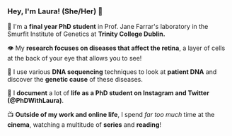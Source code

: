 ### Hey, I'm Laura! (She/Her) 👋



<!--
**lauraannewhelan/lauraannewhelan** is a ✨ _special_ ✨ repository because its `README.md` (this file) appears on your GitHub profile.

Here are some ideas to get you started:

- 🔭 I’m currently working on ...
- 🌱 I’m currently learning ...
- 👯 I’m looking to collaborate on ...
- 🤔 I’m looking for help with ...
- 💬 Ask me about ...
- 📫 How to reach me: ...
- 😄 Pronouns: ...
- ⚡ Fun fact: ...
-->
📖  I'm a <b>final year PhD student</b> in Prof. Jane Farrar's laboratory in the Smurfit Institute of Genetics at <b>Trinity College Dublin.</b>

👁  My <b>research focuses on diseases that affect the retina</b>, a layer of cells at the back of your eye that allows you to see!

🧬  I use various <b>DNA sequencing</b> techniques to look at <b>patient DNA</b> and discover the <b>genetic cause</b> of these diseases. 

📸  I <b>document</b> a lot of <b>life as a PhD student on Instagram and Twitter (@PhDWithLaura)</b>.

📺  <b>Outside of my work and online life</b>, I spend <i>far too much</i> time at the <b>cinema</b>, watching a multitude of <b>series</b> and <b>reading</b>!




